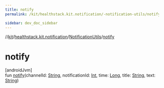 ```yaml
---
title: notify
permalink: /kit/healthstack.kit.notification/-notification-utils/notify.html

sidebar: dev_doc_sidebar
---
```

//[kit](../../../index.html)/[healthstack.kit.notification](../index.html)/[NotificationUtils](index.html)/[notify](notify.html)



# notify



[androidJvm]\
fun [notify](notify.html)(channelId: [String](https://kotlinlang.org/api/latest/jvm/stdlib/kotlin/-string/index.html), notificationId: [Int](https://kotlinlang.org/api/latest/jvm/stdlib/kotlin/-int/index.html), time: [Long](https://kotlinlang.org/api/latest/jvm/stdlib/kotlin/-long/index.html), title: [String](https://kotlinlang.org/api/latest/jvm/stdlib/kotlin/-string/index.html), text: [String](https://kotlinlang.org/api/latest/jvm/stdlib/kotlin/-string/index.html))




